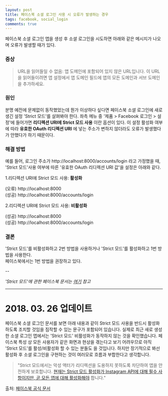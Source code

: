 ```yaml
---
layout: post
title: 페이스북 소셜 로그인 사용 시 오류가 발생하는 경우
tags: facebook, social_login
comments: true
---
```


페이스북 소셜 로그인 앱을 생성 후 소셜 로그인을 시도하면 아래와 같은 메시지가 나오며 오류가 발생할 때가 있다.

### 증상

> URL을 읽어들일 수 없음: 앱 도메인에 포함되어 있지 않은 URL입니다. 이 URL을 읽어들이려면 앱 설정에서 앱 도메인 필드에 앱의 모든 도메인과 서브 도메인을 추가하세요.

### 원인   

분명 예전에 문제없이 동작했었는데 뭔가 이상하다 싶다면 페이스북 소셜 로그인에 새로 생긴 설정 'Strict 모드'를 살펴봐야 한다.
좌측 메뉴 중 '제품 > Facebook 로그인 > 설정'에 들어가면 **리디렉션 URI에 Strict 모드 사용** 이란 옵션이 있다. 이 설정 활성화 여부에 따라 **유효한 OAuth 리디렉션 URI** 에 넣는 주소가 변하지 않더라도 오류가 발생했다가 안했다가 하기 때문이다.

### 해결 방법
예를 들어, 로그인 주소가 http://localhost:8000/accounts/login 라고 가정했을 때, 'Strict 모드'사용 여부에 따른 '유효한 OAuth 리디렉션 URI 값'을 설정은 아래와 같다.

1.리디렉션 URI에 Strict 모드 사용: **활성화**

(오류) http://localhost:8000   
(성공) http://localhost:8000/accounts/login

2.리디렉션 URI에 Strict 모드 사용: **비활성화**

(성공) http://localhost:8000   
(성공) http://localhost:8000/accounts/login

### 결론   
'Strict 모드'를 비활성화하고 2번 방법을 사용하거나 'Strict 모드'를 활성화하고 1번 방법을 사용한다.   
페이스북에서는 1번 방법을 권장하고 있다.

--

*'Strict 모드'에 관한 페이스북 문서는 [여기](https://developers.facebook.com/docs/facebook-login/security/#surfacearea) 참고*

  
---
  
# 2018. 03. 26 업데이트
페이스북 소셜 로그인 문서를 보면 아래 내용과 같이 Strict 모드 사용을 반드시 활성화하도록 조치할 것임을 짐작할 수 있는 문구가 포함되어 있습니다. 실제로 최근 새로 생성한 소셜 로그인 앱에서는 'Strict 모드' 비활성화가 동작하지 않는 것을 확인했습니다. 페이스북 특성 상 모든 사용자가 같은 화면과 현상을 겪는다고 보기 어려우므로 아직 'Strict 모드'를 활성/비활성화 할 수 있는 분들도 을 것입니다. 하지만 장기적으로 봐선 활성화 후 소셜 로그인을 구현하는 것이 여러모로 흐름과 부합한다고 생각합니다.
  
> "Strict 모드에서는 악성 액터가 리디렉션을 도용하지 못하도록 차단하여 앱을 안전하게 보호합니다. [현재는 Strict 모드 활성화가 Instagram API에 대해 필수 사항이지만, 곧 모든 앱에 대해 활성화해야](https://developers.facebook.com/docs/facebook-login/security/#surfacearea) 합니다."
  
출처: [페이스북 공식 문서](https://developers.facebook.com/docs/facebook-login/security/#surfacearea)
  